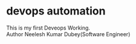 # devops automation

This is my first Deveops Working.
<br>
Author Neelesh Kumar Dubey(Software Engineer)
